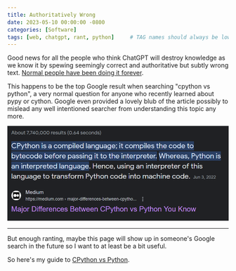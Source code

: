 ```yaml
---
title: Authoritatively Wrong
date: 2023-05-10 00:00:00 -0800
categories: [Software]
tags: [web, chatgpt, rant, python]     # TAG names should always be lowercase
---
```


Good news for all the people who think ChatGPT will destroy knowledge as we know it by spewing seemingly correct and authoritative but subtly wrong text. [Normal people have been doing it forever](https://medium.com/@anju.calinfo7/major-differences-between-cpython-vs-python-you-know-e9fd32f043d7). 

This happens to be the top Google result when searching "cpython vs python", a very normal question for anyone who recently learned about pypy or cython. Google even provided a lovely blub of the article possibly to mislead any well intentioned searcher from understanding this topic any more.

![Google blurb of the linked article](/assets/img/2023-05-10-authoritatively-wrong/image.png)

---

But enough ranting, maybe this page will show up in someone's Google search in the future so I want to at least be a bit useful.

So here's my guide to [CPython vs Python](/posts/cpython).